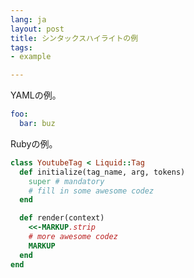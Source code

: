 ```yaml
---
lang: ja
layout: post
title: シンタックスハイライトの例
tags:
- example

---
```


YAMLの例。

```yaml
foo:
  bar: buz
```

Rubyの例。

```ruby
class YoutubeTag < Liquid::Tag
  def initialize(tag_name, arg, tokens)
    super # mandatory
    # fill in some awesome codez
  end

  def render(context)
    <<-MARKUP.strip
    # more awesome codez
    MARKUP
  end
end
```
